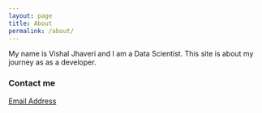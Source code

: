 ```yaml
---
layout: page
title: About
permalink: /about/
---
```


My name is Vishal Jhaveri and I am a Data Scientist. This site is about my journey as as a developer. 

### Contact me

[Email Address](mailto:vishal_7@hotmail.co.uk)
